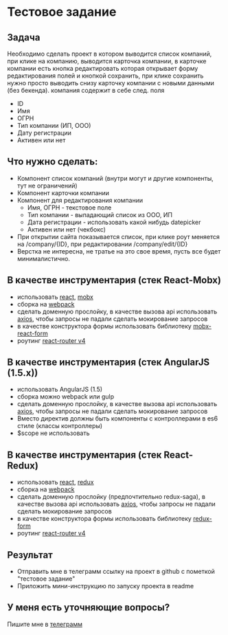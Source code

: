 # Тестовое задание

## Задача
Необходимо сделать проект в котором выводится список компаний, при клике на компанию, выводится карточка компании, в карточке компании есть кнопка редактировать которая открывает форму редактирования полей и кнопкой сохранить, при клике сохранить нужно просто выводить снизу карточку компании с новыми данными (без бекенда). компания содержит в себе след. поля
- ID
- Имя
- ОГРН
- Тип компании (ИП, ООО)
- Дату регистрации
- Активен или нет

## Что нужно сделать:
   - Компонент список компаний (внутри могут и другие компоненты, тут не ограничений)
   - Компонент карточки компании 
   - Компонент для редактирования компании
       - Имя, ОГРН - текстовое поле
       - Тип компании - выпадающий список из ООО, ИП
       - Дата регистрации - использовать какой нибудь datepicker
       - Активен или нет (чекбокс)
   - При открытии сайта показывается список, при клике роут меняется на /company/{ID}, при редактировании /company/edit/{ID}
   - Верстка не интересна, не тратье на это свое время, пусть все будет минималистично.
   
## В качестве инструментария (стек React-Mobx)
  - использовать [react](https://reactjs.org/), [mobx](https://github.com/mobxjs/mobx)
  - сборка на [webpack](https://webpack.js.org/)
  - сделать доменную прослойку, в качестве вызова api использовать [axios](https://github.com/axios/axios), чтобы запросы не падали сделать мокирование запросов
  - в качестве конструктора формы использовать библиотеку [mobx-react-form](https://github.com/foxhound87/mobx-react-form)
  - роутинг [react-router v4](https://github.com/ReactTraining/react-router)
  
## В качестве инструментария (стек AngularJS (1.5.x))
  - использовать AngularJS (1.5)
  - сборка можно webpack или gulp
  - сделать доменную прослойку, в качестве вызова api использовать [axios](https://github.com/axios/axios), чтобы запросы не падали сделать мокирование запросов
  - Вместо директив должны быть компоненты с контроллерами в es6 стиле (классы контроллеры)
  - $scope не использовать
  
## В качестве инструментария (стек React-Redux)
  - использовать [react](https://reactjs.org/), [redux](https://redux.js.org/)
  - сборка на [webpack](https://webpack.js.org/)
  - сделать доменную прослойку (предпочтительно redux-saga), в качестве вызова api использовать [axios](https://github.com/axios/axios), чтобы запросы не падали сделать мокирование запросов
  - в качестве конструктора формы использовать библиотеку [redux-form](https://redux-form.com/)
  - роутинг [react-router v4](https://github.com/ReactTraining/react-router)
  
## Результат
  - Отправить мне в телеграмм ссылку на проект в github с пометкой "тестовое задание"
  - Приложить мини-инструкцию по запуску проекта в readme
  
## У меня есть уточняющие вопросы?
   Пишите мне в [телеграмм](https://telegram.me/BenderRodriguez)

